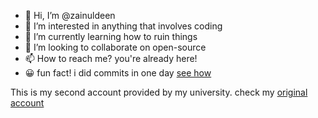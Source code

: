 

- 👋 Hi, I’m @zainuldeen
- 👀 I’m interested in anything that involves coding
- 🌱 I’m currently learning how to ruin things
- 💞️ I’m looking to collaborate on open-source
- 📫 How to reach me? you're already here!
- 😀 fun fact! i did commits in one day [see how](https://github.com/zain-ul-din-zafar?tab=overview&from=2024-06-01&to=2024-06-30)

This is my second account provided by my university. check my [original account](https://github.com/Zain-ul-din)
